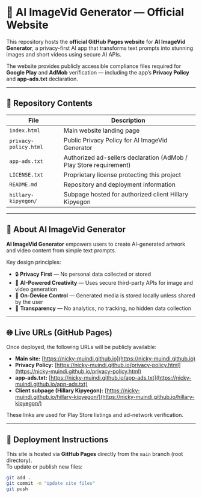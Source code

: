 # 🌌 AI ImageVid Generator — Official Website

This repository hosts the **official GitHub Pages website** for **AI ImageVid Generator**, a privacy-first AI app that transforms text prompts into stunning images and short videos using secure AI APIs.

The website provides publicly accessible compliance files required for **Google Play** and **AdMob** verification — including the app’s **Privacy Policy** and **app-ads.txt** declaration.

---

## 📂 Repository Contents

| File | Description |
|------|--------------|
| `index.html` | Main website landing page |
| `privacy-policy.html` | Public Privacy Policy for AI ImageVid Generator |
| `app-ads.txt` | Authorized ad-sellers declaration (AdMob / Play Store requirement) |
| `LICENSE.txt` | Proprietary license protecting this project |
| `README.md` | Repository and deployment information |
| `hillary-kipyegon/` | Subpage hosted for authorized client Hillary Kipyegon |

---

## 🧠 About AI ImageVid Generator

**AI ImageVid Generator** empowers users to create AI-generated artwork and video content from simple text prompts.  

Key design principles:
- 🔒 **Privacy First** — No personal data collected or stored  
- 🤖 **AI-Powered Creativity** — Uses secure third-party APIs for image and video generation  
- 📱 **On-Device Control** — Generated media is stored locally unless shared by the user  
- 🧩 **Transparency** — No analytics, no tracking, no hidden data collection

---

## 🌐 Live URLs (GitHub Pages)

Once deployed, the following URLs will be publicly available:

- **Main site:** [https://nicky-muindi.github.io](https://nicky-muindi.github.io)  
- **Privacy Policy:** [https://nicky-muindi.github.io/privacy-policy.html](https://nicky-muindi.github.io/privacy-policy.html)  
- **app-ads.txt:** [https://nicky-muindi.github.io/app-ads.txt](https://nicky-muindi.github.io/app-ads.txt)  
- **Client subpage (Hillary Kipyegon):** [https://nicky-muindi.github.io/hillary-kipyegon/](https://nicky-muindi.github.io/hillary-kipyegon/)

These links are used for Play Store listings and ad-network verification.

---

## 🚀 Deployment Instructions

This site is hosted via **GitHub Pages** directly from the `main` branch (root directory).  
To update or publish new files:

```bash
git add .
git commit -m "Update site files"
git push
